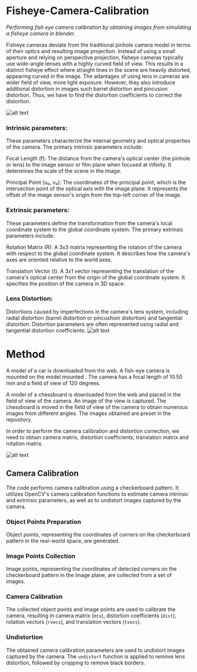 # Fisheye-Camera-Calibration 
*Performing fish eye camera calibration by obtaining images from simulating a fisheye camera in blender.* 



Fisheye cameras deviate from the traditional pinhole camera model in terms of their optics and resulting image projection. Instead of using a small aperture and relying on perspective projection, fisheye cameras typically use wide-angle lenses with a highly curved field of view. This results in a distinct fisheye effect where straight lines in the scene are heavily distorted, appearing curved in the image. The adantages of using lens in cameras are wider field of view, more light exposure. However, they also introduce additional distortion in images such barrel distortion and pincusion distortion. Thus, we have to find the distortion coefficients to correct the distortion.

![alt text](image-1.png)

### Intrinsic parameters:

These parameters characterize the internal geometry and optical properties of the camera. The primary intrinsic parameters include:

Focal Length (f): The distance from the camera's optical center (the pinhole or lens) to the image sensor or film plane when focused at infinity. It determines the scale of the scene in the image.

Principal Point (u₀, v₀): The coordinates of the principal point, which is the intersection point of the optical axis with the image plane. It represents the offset of the image sensor's origin from the top-left corner of the image.


### Extrinsic parameters:
These parameters define the transformation from the camera's local coordinate system to the global coordinate system. The primary extrinsic parameters include:

Rotation Matrix (R): A 3x3 matrix representing the rotation of the camera with respect to the global coordinate system. It describes how the camera's axes are oriented relative to the world axes.

Translation Vector (t): A 3x1 vector representing the translation of the camera's optical center from the origin of the global coordinate system. It specifies the position of the camera in 3D space.



### Lens Distortion: 
Distortions caused by imperfections in the camera's lens system, including radial distortion (barrel distortion or pincushion distortion) and tangential distortion. Distortion parameters are often represented using radial and tangential distortion coefficients.
![alt text](image-2.png)

# Method


A model of a car is downloaded from the web. A fish-eye camera is mounted on the model mounted . The camera has a focal length of 10.50 mm and a field of view of 120 degrees.

A model of a chessboard is downloaded from the web and placed in the field of view of the camera. An image of the view is captured. The chessboard is moved in the field of view of the camera to obtain numerous images from different angles. The images obtained are preset in the repository.

In order to perform the camera calibration and distortion correction, we need to obtain camera matrix, distortion coefficients, translation matrix and rotation matrix.

![alt text](Capture-1.png)


## Camera Calibration

The code performs camera calibration using a checkerboard pattern. It utilizes OpenCV's camera calibration functions to estimate camera intrinsic and extrinsic parameters, as well as to undistort images captured by the camera.


### Object Points Preparation

Object points, representing the coordinates of corners on the checkerboard pattern in the real-world space, are generated.

### Image Points Collection

Image points, representing the coordinates of detected corners on the checkerboard pattern in the image plane, are collected from a set of images.

### Camera Calibration

The collected object points and image points are used to calibrate the camera, resulting in camera matrix (`mtx`), distortion coefficients (`dist`), rotation vectors (`rvecs`), and translation vectors (`tvecs`).

### Undistortion

The obtained camera calibration parameters are used to undistort images captured by the camera. The `undistort` function is applied to remove lens distortion, followed by cropping to remove black borders.

